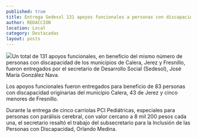 ```yaml
---
published: true
title: Entrega Sedesol 131 apoyos funcionales a personas con discapacidad de 3 municipios
author: REDACCION
location: Local
category: Destacadas
layout: posts
---
```


![](http://i.imgur.com/T8VRev1m.jpg)Un total de 131 apoyos funcionales, en beneficio del mismo número de personas con discapacidad de los municipios de Calera, Jerez y Fresnillo, fueron entregados por el secretario de Desarrollo Social (Sedesol), José María González Nava.

Los apoyos funcionales fueron entregados para beneficio de 83 personas con discapacidad originarias del municipio Calera, 43 de Jerez y cinco menores de Fresnillo.

Durante la entrega de cinco carriolas PCI Pediátricas, especiales para personas con parálisis cerebral, con valor cercano a 8 mil 200 pesos cada una, el secretario resaltó el trabajo del subsecretario para la Inclusión de las Personas con Discapacidad, Orlando Medina.
